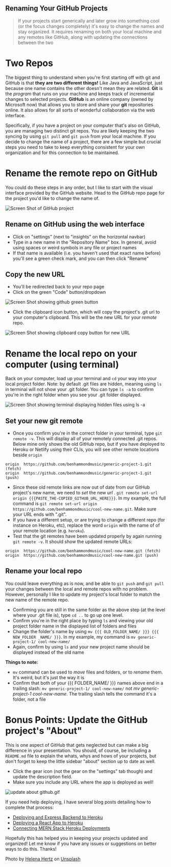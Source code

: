 ## Renaming Your GitHub Projects

> If your projects start generically and later grow into something cool (or the focus changes completely) it's easy to change the names and stay organized. It requires renaming on both your local machine and any remotes like GitHub, along with updating the connections between the two

# Two Repos

The biggest thing to understand when you're first starting off with git and GitHub is that **they are two different things!** Like Java and JavaScript, just because one name contains the other doesn't mean they are related. **Git** is the _program_ that runs on your machine and keeps track of incremental changes to selected projects. **GitHub** is an online company (owned by Microsoft now) that allows you to store and share your **git** repositories online. It also allows for all sorts of wonderful collaboration via the web interface.

Specifically, if you have a project on your computer that's also on GitHub, you are managing two distinct git repos. You are likely keeping the two syncing by using `git pull` and `git push` from your local machine. If you decide to change the name of a project, there are a few simple but crucial steps you need to take to keep everything consistent for your own organization and for this connection to be maintained.

# Rename the remote repo on GitHub

You could do these steps in any order, but I like to start with the visual interface provided by the GitHub website. Head to the GitHub repo page for the project you'd like to change the name of.

![Screen Shot of GitHub project](https://cdn.hashnode.com/res/hashnode/image/upload/v1618416364166/1RxxsYcHL.png)

## Rename on GitHub using the web interface

- Click on "settings" (next to "insights" on the horizontal navbar)
- Type in a new name in the "Repository Name" box. In general, avoid using spaces or weird symbols in any file or project names
- If that name is available (i.e. you haven't used that exact name before) you'll see a green check mark, and you can then click "Rename"

## Copy the new URL

- You'll be redirected back to your repo page
- Click on the green "Code" button/dropdown

![Screen Shot showing github green button](https://cdn.hashnode.com/res/hashnode/image/upload/v1618416713246/h-iiV4h-9.png)

- Click the clipboard icon button, which will copy the project's .git url to your computer's clipboard. This will be the new URL for your _remote_ repo.

![Screen Shot showing clipboard copy button for new URL](https://cdn.hashnode.com/res/hashnode/image/upload/v1618416827836/OxC_Zuxe1.png)

# Rename the local repo on your computer (using terminal)

Back on your computer, load up your terminal and `cd` your way into your local project folder. Note: by default .git files are hidden, meaning using `ls` in terminal will not show your .git folder. You can type `ls -a` to confirm you're in the right folder when you see your .git folder displayed.


![Screen Shot showing terminal displaying hidden files using ls -a](https://cdn.hashnode.com/res/hashnode/image/upload/v1618417184900/Ls02aWvj7.png)

## Set your new git remote

- Once you confirm you're in the correct folder in your terminal, type `git remote -v`. This will display all of your remotely connected .git repos. Below mine only shows the old GitHub repo, but if you have deployed to Heroku or Netlify using their CLIs, you will see other remote locations beside `origin`

```
origin	https://github.com/benhammondmusic/generic-project-1.git (fetch)
origin	https://github.com/benhammondmusic/generic-project-1.git (push)
```

- Since these old remote links are now out of date from our GitHub project's new name, we need to _set_ the new _url_ .
`git remote set-url origin {{{PASTE_THE-COPIED_GITHUB_URL_HERE}}}`. In my example, the full command is `git remote set-url origin https://github.com/benhammondmusic/cool-new-name.git`. Make sure your URL ends with ".git". 
- If you have a different setup, or are trying to change a different repo (for instance on Heroku, etc), replace the word `origin` with the name of of your remote location (e.g. `heroku`).
- Test that the git remotes have been updated properly by again running `git remote -v`. It should show the updated remote URLs:

```
origin	https://github.com/benhammondmusic/cool-new-name.git (fetch)
origin	https://github.com/benhammondmusic/cool-new-name.git (push)
```

## Rename your local repo

You could leave everything as is now, and be able to `git push` and `git pull` your changes between the local and remote repos with no problem. However, personally I like to update my project's local folder to match the new name of the remote repo.

- Confirming you are still in the same folder as the above step (at the level where your .git file is), type `cd ..` to go up one level.
- Confirm you're in the right place by typing `ls` and viewing your old project folder name in the displayed list of folders and files
- Change the folder's name by using `mv {{{ OLD_FOLDER_NAME/ }}} {{{ NEW_FOLDER _NAME/ }}}`. In my example, my command is `mv generic-project-1/ cool-new-name/`
- Again, confirm by using `ls` and your new project name should be displayed instead of the old name

**Things to note:**
- `mv` command can be used to _move_ files and folders, or to _rename_ them. It's weird, but it's just the way it is
- Confirm that both of your {{{ FOLDER_NAME/ }}} names above end in a trailing slash: `mv generic-project-1/ cool-new-name/` not _mv generic-project-1 cool-new-name_. The trailing slash tells the command it's a folder, not a file


# Bonus Points: Update the GitHub project's "About"

This is one aspect of GitHub that gets neglected but can make a big difference in your presentation. You should, of course, be including a `README.md` file to explain the whats, whys and hows of your projects, but don't forget to keep the little sidebar "about" section up to date as well. 
- Click the gear icon (not the gear on the "settings" tab though) and update the description field. 
- Make sure you include any URL where the app is deployed as well! 


![update about github.gif](https://cdn.hashnode.com/res/hashnode/image/upload/v1618419209001/ANy1pCsRd.gif)

If you need help deploying, I have several blog posts detailing how to complete that process:
- [Deploying and Express Backend to Heroku](https://blog.benhammond.tech/deploying-a-node-express-backend-to-heroku)
- [Deploying a React App to Heroku](https://blog.benhammond.tech/deploying-a-react-app-to-heroku)
- [Connecting MERN Stack Heroku Deployments](https://blog.benhammond.tech/connecting-your-deployed-frontend-backend-and-mongodb-atlas-database)

Hopefully this has helped you in keeping your projects updated and organized! Let me know if you have any issues or suggestions on better ways to do this. Thanks!


Photo by <a href="https://unsplash.com/@imperiumnordique?utm_source=unsplash&utm_medium=referral&utm_content=creditCopyText">Helena Hertz</a> on <a href="https://unsplash.com/@imperiumnordique?utm_source=unsplash&utm_medium=referral&utm_content=creditCopyText">Unsplash</a>
  
  